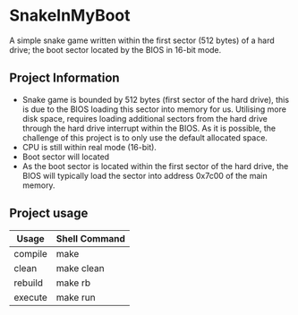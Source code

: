 # SnakeInMyBoot
A simple snake game written within the first sector (512 bytes) of a hard drive; the boot sector located by the BIOS in 16-bit mode.

## Project Information
- Snake game is bounded by 512 bytes (first sector of the hard drive), this is due to the BIOS loading this sector into memory for us. Utilising more disk space, requires loading additional sectors from the hard drive through the hard drive interrupt within the BIOS. As it is possible, the challenge of this project is to only use the default allocated space.
- CPU is still within real mode (16-bit).
- Boot sector will located
- As the boot sector is located within the first sector of the hard drive, the BIOS will typically load the sector into address 0x7c00 of the main memory.

## Project usage
|  Usage  | Shell Command |
| ------- | ------------- |
| compile | make          |
| clean   | make clean    |
| rebuild | make rb       |
| execute | make run      |
